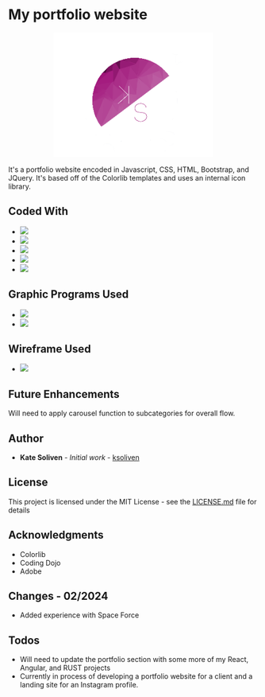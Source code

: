 # My portfolio website

<p align="center">
  <a href="https://katedevdc.com/"><img src="images/Logo2.png" height="250px"></a>
</p>

It's a portfolio website encoded in Javascript, CSS, HTML, Bootstrap, and JQuery. It's based off of the Colorlib templates and uses an internal icon library.

## Coded With

* [<img src="https://img.shields.io/badge/JavaScript-F7DF1E?style=for-the-badge&logo=javascript&logoColor=black">](https://www.javascript.com/) 
* [<img src="https://img.shields.io/badge/CSS-239120?&style=for-the-badge&logo=css3&logoColor=white">](https://css3.com/) 
* [<img src="https://img.shields.io/badge/HTML5-E34F26?style=for-the-badge&logo=html5&logoColor=white">](https://html.com/) 
* [<img src="https://img.shields.io/badge/Bootstrap-563D7C?style=for-the-badge&logo=bootstrap&logoColor=white">](https://getbootstrap.com/)
* [<img src="https://img.shields.io/badge/jQuery-0769AD?style=for-the-badge&logo=jquery&logoColor=white">](https://jquery.com/)

## Graphic Programs Used

* [<img src="https://img.shields.io/badge/Adobe%20Photoshop-31A8FF?style=for-the-badge&logo=Adobe%20Photoshop&logoColor=black">](https://www.adobe.com/products/photoshop/landpa.html?sdid=P79NQKGF&mv=search&mv2=paidsearch&ef_id=EAIaIQobChMIt9DYjZ6mhAMVBWtHAR2hAQRuEAAYASAAEgIQp_D_BwE:G:s&s_kwcid=AL!3085!3!673842496258!e!!g!!photoshop!1712238394!67643541820&mv=search&gad_source=1) 
* [<img src="https://img.shields.io/badge/Adobe%20Illustrator-FF9A00?style=for-the-badge&logo=adobe%20illustrator&logoColor=white">](https://www.adobe.com/products/illustrator/campaign/pricing.html?sdid=KKQML&mv=search&ef_id=EAIaIQobChMI0d2RuZ6mhAMVAHFHAR1IagCzEAAYASAAEgLP5_D_BwE:G:s&s_kwcid=AL!3085!3!356518781933!e!!g!!illustrator!1711729586!70905759350&gad_source=1) 

## Wireframe Used

* [<img src="https://img.shields.io/badge/Figma-F24E1E?style=for-the-badge&logo=figma&logoColor=white">](https://www.figma.com/) 

## Future Enhancements

Will need to apply carousel function to subcategories for overall flow.

## Author

* **Kate Soliven** - *Initial work* - [ksoliven](https://github.com/ksoliven)

## License

This project is licensed under the MIT License - see the [LICENSE.md](LICENSE.md) file for details

## Acknowledgments

* Colorlib
* Coding Dojo
* Adobe

## Changes - 02/2024

* Added experience with Space Force

## Todos

* Will need to update the portfolio section with some more of my React, Angular, and RUST projects
* Currently in process of developing a portfolio website for a client and a landing site for an Instagram profile.
